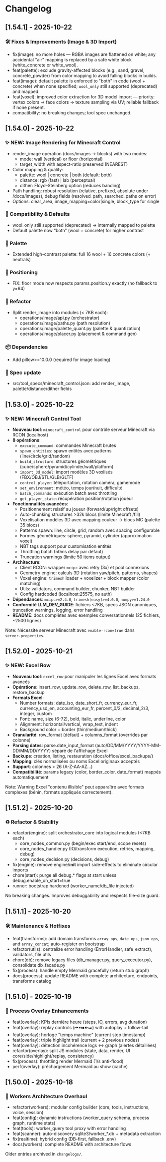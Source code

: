 # Changelog

## [1.54.1] - 2025-10-22

### 🛠 Fixes & Improvements (Image & 3D Import)
- fix(image): no more holes — RGBA images are flattened on white; any accidental "air" mapping is replaced by a safe white block (white_concrete or white_wool).
- feat(palette): exclude gravity-affected blocks (e.g., sand, gravel, concrete_powder) from color mapping to avoid falling blocks in builds.
- feat(image): default palette is enforced to "both" in code (wool + concrete) when none specified; `wool_only` still supported (deprecated) and mapped.
- feat(voxel): improved color extraction for 3D model import — priority: vertex colors → face colors → texture sampling via UV; reliable fallback if none present.
- compatibility: no breaking changes; tool spec unchanged.

## [1.54.0] - 2025-10-22

### ✨ NEW: Image Rendering for Minecraft Control
- render_image operation (docs/images → blocks) with two modes:
  - mode: wall (vertical) or floor (horizontal)
  - target_width with aspect-ratio preserved (NEAREST)
- Color mapping & quality:
  - palette: wool | concrete | both (default: both)
  - distance: rgb (fast) | lab (perceptual)
  - dither: Floyd–Steinberg option (reduces banding)
- Path handling: robust resolution (relative, prefixed, absolute under /docs/images), debug fields (resolved_path, searched_paths on error)
- Options: clear_area, image_mapping=color|single, block_type for single

### 🧪 Compatibility & Defaults
- wool_only still supported (deprecated) → internally mapped to palette
- Default palette now “both” (wool + concrete) for higher contrast

### 🧱 Palette
- Extended high-contrast palette: full 16 wool + 16 concrete colors (+ neutrals)

### 🧭 Positioning
- FIX: floor mode now respects params.position.y exactly (no fallback to y=64)

### 🧩 Refactor
- Split render_image into modules (< 7KB each):
  - operations/image/api.py (orchestrator)
  - operations/image/paths.py (path resolution)
  - operations/image/palette_quant.py (palette & quantization)
  - operations/image/placer.py (placement & command gen)

### 📦 Dependencies
- Add pillow>=10.0.0 (required for image loading)

### 🧾 Spec update
- src/tool_specs/minecraft_control.json: add render_image, palette/distance/dither fields

## [1.53.0] - 2025-10-22

### ✨ NEW: Minecraft Control Tool
- **Nouveau tool**: `minecraft_control` pour contrôle serveur Minecraft via RCON (localhost)
- **8 opérations**:
  - `execute_command`: commandes Minecraft brutes
  - `spawn_entities`: spawn entités avec patterns (line/circle/grid/random)
  - `build_structure`: structures géométriques (cube/sphere/pyramid/cylinder/wall/platform)
  - `import_3d_model`: import modèles 3D voxlisés (FBX/OBJ/STL/GLB/GLTF)
  - `control_player`: téléportation, rotation caméra, gamemode
  - `set_environment`: météo, temps jour/nuit, difficulté
  - `batch_commands`: exécution batch avec throttling
  - `get_player_state`: récupération position/rotation joueur
- **Fonctionnalités avancées**:
  - Positionnement relatif au joueur (forward/up/right offsets)
  - Auto-chunking structures >32k blocs (limite Minecraft /fill)
  - Voxelisation modèles 3D avec mapping couleur → blocs MC (palette 35 blocs)
  - Patterns spawn: line, circle, grid, random avec spacing configurable
  - Formes géométriques: sphere, pyramid, cylinder (approximation voxel)
  - NBT tags support pour customisation entités
  - Throttling batch (50ms delay par défaut)
  - Truncation warnings (limite 50 items output)
- **Architecture**:
  - Client RCON: wrapper `mcipc` avec retry (3x) et pool connexions
  - Geometry engine: calculs 3D (rotation yaw/pitch, patterns, shapes)
  - Voxel engine: `trimesh` loader + voxelizer + block mapper (color matching)
  - Utils: validators, command builder, chunker, NBT builder
  - Config hardcoded (localhost:25575, no auth)
- **Dépendances**: `mcipc>=2.4.0`, `trimesh[easy]>=4.0.0`, `numpy>=1.24.0`
- **Conformité LLM_DEV_GUIDE**: fichiers <7KB, specs JSON canoniques, truncation warnings, logging, error handling
- **README**: docs complètes avec exemples conversationnels (25 fichiers, ~2500 lignes)

Note: Nécessite serveur Minecraft avec `enable-rcon=true` dans `server.properties`.

## [1.52.0] - 2025-10-21

### ✨ NEW: Excel Row
- **Nouveau tool**: `excel_row` pour manipuler les lignes Excel avec formats avancés
- **Opérations**: insert_row, update_row, delete_row, list_backups, restore_backup
- **Formats Excel**:
  - Number formats: date_iso, date_short_fr, currency_eur_fr, currency_usd_en, accounting_eur_fr, percent_0/2, decimal_2/3, integer, custom
  - Font: name, size (6-72), bold, italic, underline, color
  - Alignment: horizontal/vertical, wrap_text, indent
  - Background color + border (thin/medium/thick)
- **Granularité**: row_format (défaut) + columns_format (overrides par colonne)
- **Parsing dates**: parse.date_input_format (auto/DD/MM/YYYY/YYYY-MM-DD/MM/DD/YYYY) séparé de l'affichage Excel
- **Backups**: création, listing, restauration (docs/office/excel_backups/)
- **Mapping**: clés normalisées ou noms Excel originaux acceptés
- **Support**: colonnes > 26 (A-Z-AA-AZ...)
- **Compatibilité**: params legacy (color, border_color, date_format) mappés automatiquement

Note: Warning Excel "contenu illisible" peut apparaître avec formats complexes (bénin, formats appliqués correctement).

## [1.51.2] - 2025-10-20

### ♻️ Refactor & Stability
- refactor(engine): split orchestrator_core into logical modules (<7KB each)
  - core_nodes_common.py (begin/exec start/end, scope resets)
  - core_nodes_handler.py (IO/transform execution, retries, mapping, debug)
  - core_nodes_decision.py (decisions, debug)
- fix(engine): remove engine/__init__ import side-effects to eliminate circular imports
- chore(start): purge all debug.* flags at start unless debug.enable_on_start=true
- runner: bootstrap hardened (worker_name/db_file injected)

No breaking changes. Improves debuggability and respects file-size guard.

## [1.51.1] - 2025-10-20

### 🛠 Maintenance & Hotfixes
- feat(transforms): add domain transforms `array_ops`, `date_ops`, `json_ops`, and `array_concat`; auto-register on bootstrap
- refactor(utils): centralize error handling (ErrorHandler, safe_extract), validators, file utils
- chore(db): remove legacy files (db_manager.py, query_executor.py), consolidate db_facade.py
- fix(process): handle empty Mermaid gracefully (return stub graph)
- docs(process): update README with complete architecture, endpoints, transforms catalog

## [1.51.0] - 2025-10-19

### 🎯 Process Overlay Enhancements
- feat(overlay): KPIs dernière heure (steps, IO, errors, avg duration)
- feat(overlay): replay controls (⏮⏪⏹⏩⏭) with autoplay + follow-tail
- feat(overlay): horloge "temps machine" (current step timestamp)
- feat(overlay): triple highlight trail (current + 2 previous nodes)
- feat(overlay): détection incohérence logs ↔ graph (alertes détaillées)
- refactor(overlay): split JS modules (state, data, render, UI core/side/highlight/replay, consistency)
- fix(process): throttling render Mermaid (1/s anti-flood)
- perf(overlay): préchargement Mermaid au show (cache)

## [1.50.0] - 2025-10-18

### 🔧 Workers Architecture Overhaul
- refactor(workers): modular config builder (core, tools, instructions, voice, session)
- feat(config): dynamic instructions (worker_query schema, process graph, runtime stats)
- feat(tools): worker_query tool proxy with error handling
- feat(scanner): auto-discovery sqlite3/worker_*.db + metadata extraction
- fix(realtime): hybrid config (DB-first, fallback .env)
- docs(workers): complete README with architecture flows

Older entries archived in `changelogs/`.
